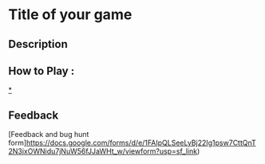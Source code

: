 # Title of your game

## Description

## How to Play :
[*](angelosync.html)
## Feedback
[Feedback and bug hunt form]https://docs.google.com/forms/d/e/1FAIpQLSeeLyBj22Ig1psw7CttQnT2N3ixOWNidu7jNuW56fJJaWHt_w/viewform?usp=sf_link)
